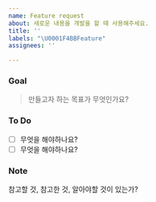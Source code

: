 ```yaml
---
name: Feature request
about: 새로운 내용을 개발을 할 때 사용해주세요.
title: ''
labels: "\U0001F4BBFeature"
assignees: ''

---
```


### Goal
> 만들고자 하는 목표가 무엇인가요?
### To Do
- [ ] 무엇을 해야하나요?
- [ ] 무엇을 해야하나요?
### Note
참고할 것, 참고한 것, 알아야할 것이 있는가?
